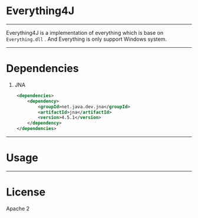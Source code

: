 # Everything4J

----

Everything4J is a implementation of everything which is base on `Everything.dll` . And Everything is only support Windows system.

----
# Dependencies

1. JNA

```xml
    <dependencies>
        <dependency>
            <groupId>net.java.dev.jna</groupId>
            <artifactId>jna</artifactId>
            <version>4.5.1</version>
        </dependency>
    </dependencies>
```

----
# Usage

----
# License

Apache 2

